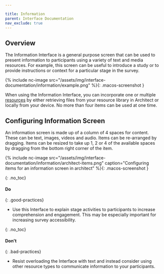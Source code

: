 ```yaml
---

title: Information
parent: Interface Documentation
nav_exclude: true
---
```

## Overview

The Information Interface is a general purpose screen that can be used to present information to participants using a variety of text and media resources. For example, this screen can be useful to introduce a study or to provide instructions or context for a particular stage in the survey.

{% include nc-image src="/assets/img/interface-documentation/information/example.png" %}{: .macos-screenshot }

When using the Information Interface, you can incorporate one or multiple [resources](../key-concepts/resources.md) by either retrieving files from your resource library in Architect or locally from your device. No more than four items can be used at one time.

## Configuring Information Screen

An information screen is made up of a column of 4 spaces for content. These can be text, images, videos and audio. Items can be re-arranged by dragging. Items can be resized to take up 1, 2 or 4 of the available spaces by dragging from the bottom right corner of the item.

{% include nc-image src="/assets/img/interface-documentation/information/architect-items.png" caption="Configuring items for an information screen in architect" %}{: .macos-screenshot }

{: .no_toc}
#### Do

{: .good-practices}
- Use this Interface to explain stage activities to participants to increase comprehension and engagement. This may be especially important for increasing survey accessibility.

{: .no_toc}
#### Don't

{: .bad-practices}
- Resist overloading the Interface with text and instead consider using other resource types to communicate information to your participants.
